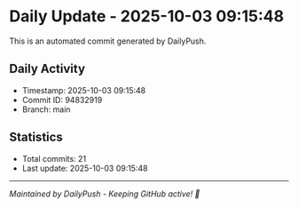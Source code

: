 # Daily Update - 2025-10-03 09:15:48

This is an automated commit generated by DailyPush.

## Daily Activity
- Timestamp: 2025-10-03 09:15:48
- Commit ID: 94832919
- Branch: main

## Statistics
- Total commits: 21
- Last update: 2025-10-03 09:15:48

---
*Maintained by DailyPush - Keeping GitHub active! 🚀*
